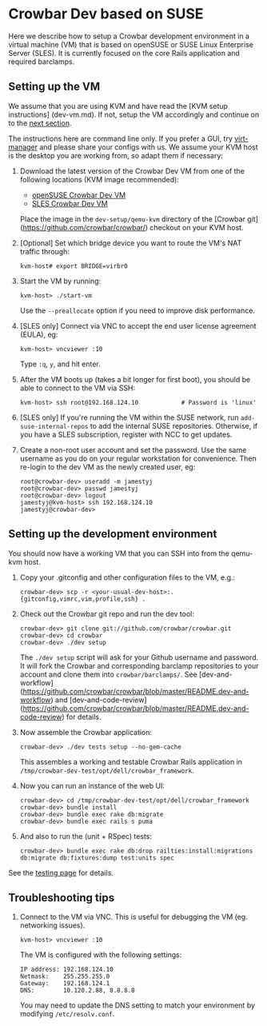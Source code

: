 # Crowbar Dev based on SUSE

Here we describe how to setup a Crowbar development environment in a virtual
machine (VM) that is based on openSUSE or SUSE Linux Enterprise Server (SLES).
It is currently focused on the core Rails application and required barclamps.

## Setting up the VM

We assume that you are using KVM and have read the [KVM setup instructions]
(dev-vm.md). If not, setup the VM accordingly and continue on to the [next
section](#setting-up-the-development-environment).

The instructions here are command line only. If you prefer a GUI, try
[virt-manager](http://virt-manager.org) and please share your configs with us.
We assume your KVM host is the desktop you are working from, so adapt them if
necessary:

1. Download the latest version of the Crowbar Dev VM from one of the following
   locations (KVM image recommended):
   - [openSUSE Crowbar Dev VM](http://susestudio.com/a/n0rKOx/crowbar-dev)
   - [SLES Crowbar Dev VM](http://susestudio.com/a/n0rKOx/crowbar-dev-sles)

   Place the image in the `dev-setup/qemu-kvm` directory of the [Crowbar git]
   (https://github.com/crowbar/crowbar/) checkout on your KVM host.

1. [Optional] Set which bridge device you want to route the VM's NAT
   traffic through:
   ````
   kvm-host# export BRIDGE=virbr0
   ````

1. Start the VM by running:
   ````
   kvm-host> ./start-vm
   ````
   Use the `--preallocate` option if you need to improve disk performance.

1. [SLES only] Connect via VNC to accept the end user license agreement (EULA),
   eg:
   ````
   kvm-host> vncviewer :10
   ````
   Type `:q`, `y`, and hit enter.


1. After the VM boots up (takes a bit longer for first boot), you should be
   able to connect to the VM via SSH:
   ````
   kvm-host> ssh root@192.168.124.10            # Password is 'linux'
   ````

1. [SLES only] If you're running the VM within the SUSE network, run
   `add-suse-internal-repos` to add the internal SUSE repositories. Otherwise,
   if you have a SLES subscription, register with NCC to get updates.

1. Create a non-root user account and set the password. Use the same username
   as you do on your regular workstation for convenience. Then re-login to the
   dev VM as the newly created user, eg:
   ````
   root@crowbar-dev> useradd -m jamestyj
   root@crowbar-dev> passwd jamestyj
   root@crowbar-dev> logout
   jamestyj@kvm-host> ssh 192.168.124.10
   jamestyj@crowbar-dev>
   ````


## Setting up the development environment

You should now have a working VM that you can SSH into from the qemu-kvm host.

1. Copy your .gitconfig and other configuration files to the VM, e.g.:
   ````
   crowbar-dev> scp -r <your-usual-dev-host>:.{gitconfig,vimrc,vim,profile,ssh} .
   ````

1. Check out the Crowbar git repo and run the dev tool:
   ````
   crowbar-dev> git clone git://github.com/crowbar/crowbar.git
   crowbar-dev> cd crowbar
   crowbar-dev> ./dev setup
   ````
   The `./dev setup` script will ask for your Github username and password. It
   will fork the Crowbar and corresponding barclamp repositories to your
   account and clone them into `crowbar/barclamps/`. See [dev-and-workflow]
   (https://github.com/crowbar/crowbar/blob/master/README.dev-and-workflow)
   and [dev-and-code-review]
   (https://github.com/crowbar/crowbar/blob/master/README.dev-and-code-review)
   for details.

1. Now assemble the Crowbar application:
   ````
   crowbar-dev> ./dev tests setup --no-gem-cache
   ````
   This assembles a working and testable Crowbar Rails application in
   `/tmp/crowbar-dev-test/opt/dell/crowbar_framework`.

1. Now you can run an instance of the web UI:
   ````
   crowbar-dev> cd /tmp/crowbar-dev-test/opt/dell/crowbar_framework
   crowbar-dev> bundle install
   crowbar-dev> bundle exec rake db:migrate
   crowbar-dev> bundle exec rails s puma
   ````

1. And also to run the (unit + RSpec) tests:
   ````
   crowbar-dev> bundle exec rake db:drop railties:install:migrations db:migrate db:fixtures:dump test:units spec
   ````

See the [testing page](testing.md) for details.


## Troubleshooting tips

1. Connect to the VM via VNC. This is useful for debugging the VM (eg.
   networking issues).
   ````
   kvm-host> vncviewer :10
   ````

   The VM is configured with the following settings:

   ````
   IP address: 192.168.124.10
   Netmask:    255.255.255.0
   Gateway:    192.168.124.1
   DNS:        10.120.2.88, 8.8.8.8
   ````

   You may need to update the DNS setting to match your environment by
   modifying `/etc/resolv.conf`.
